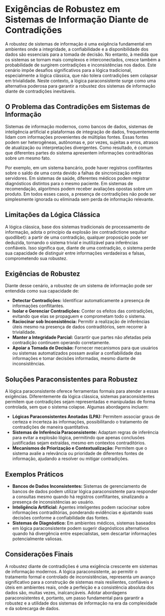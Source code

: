 # Exigências de Robustez em Sistemas de Informação Diante de Contradições

A robustez de sistemas de informação é uma exigência fundamental em ambientes onde a integridade, a confiabilidade e a disponibilidade dos dados são essenciais para a tomada de decisão. No entanto, à medida que os sistemas se tornam mais complexos e interconectados, cresce também a probabilidade de surgirem contradições e inconsistências nos dados. Este cenário impõe desafios significativos para a lógica tradicional, especialmente a lógica clássica, que não tolera contradições sem colapsar em trivialidade. Neste contexto, a lógica paraconsistente surge como uma alternativa poderosa para garantir a robustez dos sistemas de informação diante de contradições inevitáveis.

## O Problema das Contradições em Sistemas de Informação

Sistemas de informação modernos, como bancos de dados, sistemas de inteligência artificial e plataformas de integração de dados, frequentemente lidam com informações provenientes de múltiplas fontes. Essas fontes podem ser heterogêneas, autônomas e, por vezes, sujeitas a erros, atrasos de atualização ou interpretações divergentes. Como resultado, é comum que diferentes partes do sistema apresentem informações contraditórias sobre um mesmo fato.

Por exemplo, em um sistema bancário, pode haver registros conflitantes sobre o saldo de uma conta devido a falhas de sincronização entre servidores. Em sistemas de saúde, diferentes médicos podem registrar diagnósticos distintos para o mesmo paciente. Em sistemas de recomendação, algoritmos podem receber avaliações opostas sobre um produto. Em todos esses casos, a presença de contradições não pode ser simplesmente ignorada ou eliminada sem perda de informação relevante.

## Limitações da Lógica Clássica

A lógica clássica, base dos sistemas tradicionais de processamento de informação, adota o princípio da explosão (ex contradictione sequitur quodlibet): a partir de uma contradição, qualquer proposição pode ser deduzida, tornando o sistema trivial e inutilizável para inferências confiáveis. Isso significa que, diante de uma contradição, o sistema perde sua capacidade de distinguir entre informações verdadeiras e falsas, comprometendo sua robustez.

## Exigências de Robustez

Diante desse cenário, a robustez de um sistema de informação pode ser entendida como sua capacidade de:

- **Detectar Contradições:** Identificar automaticamente a presença de informações conflitantes.
- **Isolar e Gerenciar Contradições:** Conter os efeitos das contradições, evitando que elas se propaguem e comprometam todo o sistema.
- **Raciocinar sob Inconsistência:** Permitir a realização de inferências úteis mesmo na presença de dados contraditórios, sem recorrer à trivialidade.
- **Manter a Integridade Parcial:** Garantir que partes não afetadas pela contradição continuem operando corretamente.
- **Apoiar a Tomada de Decisão:** Fornecer mecanismos para que usuários ou sistemas automatizados possam avaliar a confiabilidade das informações e tomar decisões informadas, mesmo diante de inconsistências.

## Soluções Paraconsistentes para Robustez

A lógica paraconsistente oferece ferramentas formais para atender a essas exigências. Diferentemente da lógica clássica, sistemas paraconsistentes permitem que contradições sejam representadas e manipuladas de forma controlada, sem que o sistema colapse. Algumas abordagens incluem:

- **Lógicas Paraconsistentes Anotadas (LPA):** Permitem associar graus de certeza e incerteza às informações, possibilitando o tratamento de contradições de maneira quantitativa.
- **Sistemas de Inferência Paraconsistente:** Adaptam regras de inferência para evitar a explosão lógica, permitindo que apenas conclusões justificadas sejam extraídas, mesmo em contextos contraditórios.
- **Mecanismos de Priorização e Contextualização:** Permitem que o sistema avalie a relevância ou prioridade de diferentes fontes de informação, ajudando a resolver ou mitigar contradições.

## Exemplos Práticos

- **Bancos de Dados Inconsistentes:** Sistemas de gerenciamento de bancos de dados podem utilizar lógica paraconsistente para responder a consultas mesmo quando há registros conflitantes, sinalizando a presença de inconsistências ao usuário.
- **Inteligência Artificial:** Agentes inteligentes podem raciocinar sobre informações contraditórias, ponderando evidências e ajustando suas decisões conforme a confiabilidade das fontes.
- **Sistemas de Diagnóstico:** Em ambientes médicos, sistemas baseados em lógica paraconsistente podem sugerir diagnósticos alternativos quando há divergência entre especialistas, sem descartar informações potencialmente valiosas.

## Considerações Finais

A robustez diante de contradições é uma exigência crescente em sistemas de informação modernos. A lógica paraconsistente, ao permitir o tratamento formal e controlado de inconsistências, representa um avanço significativo para a construção de sistemas mais resilientes, confiáveis e úteis em ambientes reais, onde a perfeição e a consistência absoluta dos dados são, muitas vezes, inalcançáveis. Adotar abordagens paraconsistentes é, portanto, um passo fundamental para garantir a robustez e a utilidade dos sistemas de informação na era da complexidade e da sobrecarga de dados.